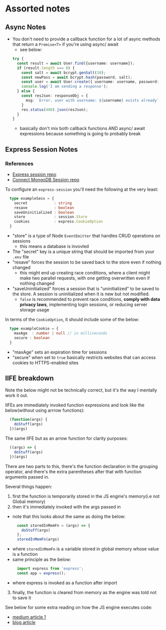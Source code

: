 # Assorted notes

## Async Notes

- You don't need to provide a callback function for a lot of async methods that return a `Promise<T>` if you're using async/ await
  - see below:
  ```ts
  try {
    const result = await User.find({username: username});
    if (result.length === 0) {
      const salt = await bcrypt.genSalt(10);
      const newPass = await bcrypt.hash(password, salt);
      const user = await User.create({ username: username, password: newPass });
      console.log('I am sending a response');
    } else {
      const resJson: responseObj = {
        msg: `Error, user with username: ${username} exists already`
      }
      res.status(400).json(resJson);
    }
  }
  ```
  - basically don't mix both callback functions AND async/ await expressions because something is going to probably break

## Express Session Notes

### References

- [Express session repo](https://github.com/expressjs/session)
- [Connect MongoDB Session repo](https://github.com/mongodb-js/connect-mongodb-session#readme)

To configure an `express-session` you'll need the following at the very least:
  ```ts
    type exampleSess = {
      secret            : string
      resave            : boolean
      saveUninitialized : boolean
      store             : session.Store
      cookies           : express.CookieOption
    }
  ```
- "store" is a type of Node `EventEmitter` that handles CRUD operations on sessions
  - this means a database is invovled
- The "secret" key is a unique string that should be imported from your `.env` file
- "resave" forces the session to be saved back to the store even if nothing changed
  - this might end up creating race conditions, where a client might make two parallel requests, with one getting overwritten even if nothing changed
- "saveUninitialized" forces a session that is "uninitialized" to be saved to the store. A session is uninitialized when it is new but not modified.
  - `false` is recommended to prevent race conditions, **comply with data privacy laws**, implementing login sessions, or reducing server storage usage

In terms of the `CookieOption`, it should include some of the below:
  ```ts
    type exampleCookie = {
      maxAge  : number | null // in milliseconds
      secure : boolean
    }
  ```
- "maxAge" sets an expiration time for sessions
- "secure" when set to `true` basically restricts websites that can access cookies to HTTPS-enabled sites

## IIFE breakdown

Note the below might not be technically correct, but it's the way I mentally work it out.

IIFEs are immediately invoked function expressions and look like the below(without using arrrow functions):
  ```js
    (function(args) {
      doStuff(args)
    })(args)
  ```
The same IIFE but as an arrow function for clarity purposes:
  ```js
    ((args) => {
      doStuff(args)
    })(args)
  ```
There are two parts to this, there's the function declaration in the grouping operator, and there's the extra parentheses after that with function arguments passed in.

Several things happen:
1. first the function is temporarily stored in the JS engine's memory(i.e not Global memory)
2. then it's immediately invoked with the args passed in
  - note that this looks about the same as doing the below:
    ```js
      const storedInMemFn = (args) => {
        doStuff(args)
      };
      storedInMemFn(args)
    ```
  - where `storedInMemFn` is a variable stored in global memory whose value is a function
  - same principle as the below:
    ```js
      import express from 'express';
      const app = express();
    ```
  - where express is invoked as a function after import
3. finally, the function is cleared from memory as the engine was told not to save it

See below for some extra reading on how the JS engine executes code:
- [medium article 1](https://medium.com/@gaurav.pandvia/understanding-javascript-function-executions-tasks-event-loop-call-stack-more-part-1-5683dea1f5ec)
- [blog article](https://www.valentinog.com/blog/context/)